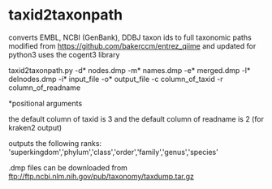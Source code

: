 # taxid2taxonpath
converts EMBL, NCBI (GenBank), DDBJ taxon ids to full taxonomic paths
modified from https://github.com/bakerccm/entrez_qiime and updated for python3
uses the cogent3 library

taxid2taxonpath.py 
-d* nodes.dmp
-m* names.dmp 
-e* merged.dmp 
-l* delnodes.dmp 
-i* input_file 
-o* output_file 
-c column_of_taxid 
-r column_of_readname

*positional arguments

the default column of taxid is 3 and the default column of readname is 2 (for kraken2 output)

outputs the following ranks:
'superkingdom','phylum','class','order','family','genus','species'


.dmp files can be downloaded from ftp://ftp.ncbi.nlm.nih.gov/pub/taxonomy/taxdump.tar.gz

